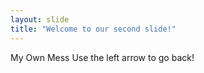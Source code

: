 ```yaml
---
layout: slide
title: "Welcome to our second slide!"
---
```

My Own Mess
Use the left arrow to go back!
